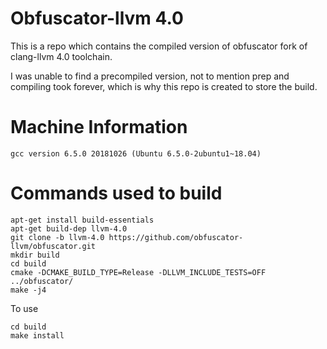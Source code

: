 # Obfuscator-llvm 4.0

This is a repo which contains the compiled version of obfuscator fork of clang-llvm 4.0 toolchain.

I was unable to find a precompiled version, not to mention prep and compiling took forever, which is why this repo is created to store the build.

# Machine Information
```
gcc version 6.5.0 20181026 (Ubuntu 6.5.0-2ubuntu1~18.04) 
```

# Commands used to build
```
apt-get install build-essentials
apt-get build-dep llvm-4.0
git clone -b llvm-4.0 https://github.com/obfuscator-llvm/obfuscator.git
mkdir build
cd build
cmake -DCMAKE_BUILD_TYPE=Release -DLLVM_INCLUDE_TESTS=OFF ../obfuscator/
make -j4
```

To use
```
cd build
make install
```
